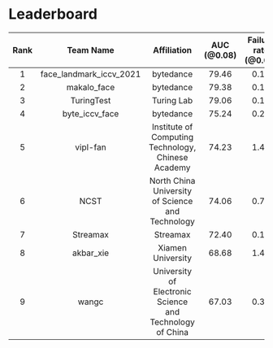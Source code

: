 # Leaderboard
| Rank | Team Name | Affiliation | AUC (@0.08) | Failure rate (@0.08) | NME |
|:----:| :----:| :----:| :----: | :----:| :----:|
|1| face_landmark_iccv_2021 | bytedance | 79.46 | 0.10 | 1.64 |
|2| makalo_face | bytedance | 79.38 | 0.10 | 1.65 |
|3| TuringTest | Turing Lab | 79.06 | 0.10 | 1.68 |
|4| byte_iccv_face | bytedance | 75.24 | 0.20 | 1.99 |
|5| vipl-fan | Institute of Computing Technology, Chinese Academy | 74.23 | 1.45 | 2.16 |
|6| NCST | North China University of Science and Technology | 74.06 | 0.70 | 2.13 |
|7| Streamax | Streamax | 72.40 | 0.15 | 2.21 |
|8| akbar_xie | Xiamen University | 68.68 | 1.45 | 2.57 |
|9| wangc | University of Electronic Science and Technology of China | 67.03 | 0.30 | 2.66 |